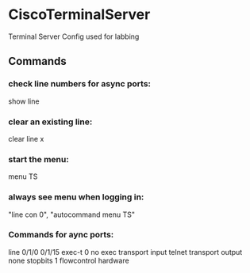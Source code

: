 # CiscoTerminalServer

Terminal Server Config used for labbing

## Commands
### check line numbers for async ports: 
show line

### clear an existing line: 
clear line x

### start the menu: 
menu TS

### always see menu when logging in:
"line con 0", "autocommand menu TS"

### Commands for aync ports:
line 0/1/0 0/1/15
 exec-t 0
 no exec
 transport input telnet
 transport output none
 stopbits 1
 flowcontrol hardware
